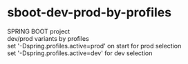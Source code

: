 # sboot-dev-prod-by-profiles
SPRING BOOT project<br />
dev/prod variants by profiles<br />
set '-Dspring.profiles.active=prod' on start for prod selection<br />
set '-Dspring.profiles.active=dev' for dev selection
